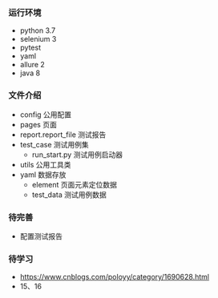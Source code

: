 ### 运行环境
* python 3.7
* selenium 3
* pytest
* yaml
* allure 2
* java 8

### 文件介绍
* config 公用配置
* pages 页面
* report.report_file 测试报告
* test_case 测试用例集
    * run_start.py 测试用例启动器
* utils 公用工具类
* yaml 数据存放
    * element 页面元素定位数据
    * test_data 测试用例数据
  
### 待完善
* 配置测试报告       
  

### 待学习
* https://www.cnblogs.com/poloyy/category/1690628.html
* 15、16